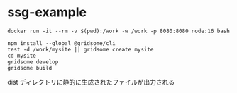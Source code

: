# ssg-example

```
docker run -it --rm -v $(pwd):/work -w /work -p 8080:8080 node:16 bash
```

```
npm install --global @gridsome/cli
test -d /work/mysite || gridsome create mysite
cd mysite
gridsome develop
gridsome build
```

dist ディレクトリに静的に生成されたファイルが出力される
